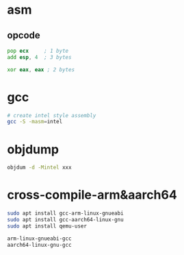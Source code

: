 
# asm
## opcode
```asm
pop ecx     ; 1 byte
add esp, 4  ; 3 bytes

xor eax, eax ; 2 bytes

```


# gcc
```bash
# create intel style assembly
gcc -S -masm=intel
```

# objdump
```bash
objdum -d -Mintel xxx
```

# cross-compile-arm&aarch64
```bash
sudo apt install gcc-arm-linux-gnueabi
sudo apt install gcc-aarch64-linux-gnu
sudo apt install qemu-user

arm-linux-gnueabi-gcc
aarch64-linux-gnu-gcc
```